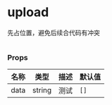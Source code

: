 # upload

先占位置，避免后续合代码有冲突

```san 基础用法

```

### Props

| 名称 | 类型 | 描述 | 默认值 |
| --- | --- | --- | --- |
| data	 | string | 测试 | `[]` |



